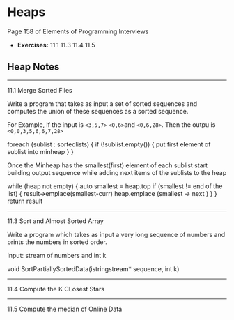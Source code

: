 # Heaps #
Page 158 of Elements of Programming Interviews

*   **Exercises:** 11.1  11.3  11.4  11.5

## Heap Notes ##

---

11.1 Merge Sorted Files

Write a program that takes as input a set of sorted sequences and computes the union of these sequences as a sorted sequence.

For Example, if the input is `<3,5,7>` `<0,6>`and `<0,6,28>`. Then the outpu is `<0,0,3,5,6,6,7,28>`

foreach (sublist : sortedlists) {
    if (!sublist.empty()) {
        put first element of sublist into minheap
    }
}

Once the Minheap has the smallest(first) element of each sublist
start building output sequence while adding next items of the sublists to the heap

while (heap not empty) {
    auto smallest = heap.top
    if (smallest != end of the list) {
        result->emplace(smallest-curr)
        heap.emplace (smallest -> next  )
    }
}
return result


---

11.3   Sort and Almost Sorted Array

Write a program which takes as input a very long sequence of numbers and prints the numbers in sorted order. 

Input: stream of numbers and int k

void SortPartiallySortedData(istringstream* sequence, int k)

---

11.4 Compute the K CLosest Stars

---

11.5 Compute the median of Online Data